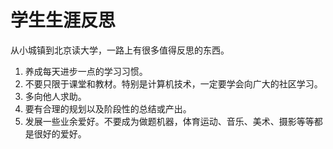 # 学生生涯反思

从小城镇到北京读大学，一路上有很多值得反思的东西。

1. 养成每天进步一点的学习习惯。
2. 不要只限于课堂和教材。特别是计算机技术，一定要学会向广大的社区学习。
3. 多向他人求助。
4. 要有合理的规划以及阶段性的总结或产出。
5. 发展一些业余爱好。不要成为做题机器，体育运动、音乐、美术、摄影等等都是很好的爱好。
